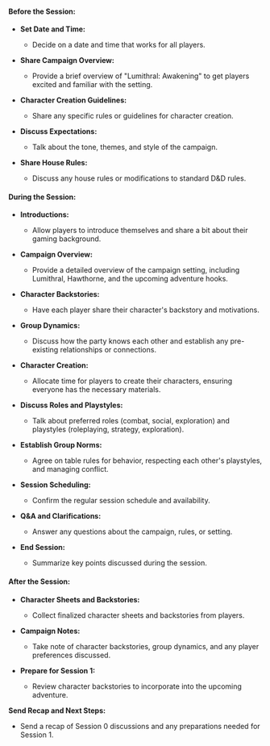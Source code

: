 #### Before the Session:

- **Set Date and Time:**
    
    - Decide on a date and time that works for all players.

- **Share Campaign Overview:**
    
    - Provide a brief overview of "Lumithral: Awakening" to get players excited and familiar with the setting.

- **Character Creation Guidelines:**
    
    - Share any specific rules or guidelines for character creation.

- **Discuss Expectations:**
    
    - Talk about the tone, themes, and style of the campaign.

- **Share House Rules:**
    
    - Discuss any house rules or modifications to standard D&D rules.

#### During the Session:

- **Introductions:**
    
    - Allow players to introduce themselves and share a bit about their gaming background.

- **Campaign Overview:**
    
    - Provide a detailed overview of the campaign setting, including Lumithral, Hawthorne, and the upcoming adventure hooks.

- **Character Backstories:**
    
    - Have each player share their character's backstory and motivations.

- **Group Dynamics:**
    
    - Discuss how the party knows each other and establish any pre-existing relationships or connections.

- **Character Creation:**
    - Allocate time for players to create their characters, ensuring everyone has the necessary materials.

- **Discuss Roles and Playstyles:**
    - Talk about preferred roles (combat, social, exploration) and playstyles (roleplaying, strategy, exploration).

- **Establish Group Norms:**
    - Agree on table rules for behavior, respecting each other's playstyles, and managing conflict.

- **Session Scheduling:**
    
    - Confirm the regular session schedule and availability.

- **Q&A and Clarifications:**
    
    - Answer any questions about the campaign, rules, or setting.

- **End Session:**
    
    - Summarize key points discussed during the session.

#### After the Session:

- **Character Sheets and Backstories:**
    - Collect finalized character sheets and backstories from players.

- **Campaign Notes:**
    - Take note of character backstories, group dynamics, and any player preferences discussed.

- **Prepare for Session 1:**
    - Review character backstories to incorporate into the upcoming adventure.

**Send Recap and Next Steps:**

- Send a recap of Session 0 discussions and any preparations needed for Session 1.